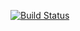 [![Build Status](https://travis-ci.com/Srivasthava12/node-temp.svg?branch=master)](https://travis-ci.com/Srivasthava12/node-temp)
